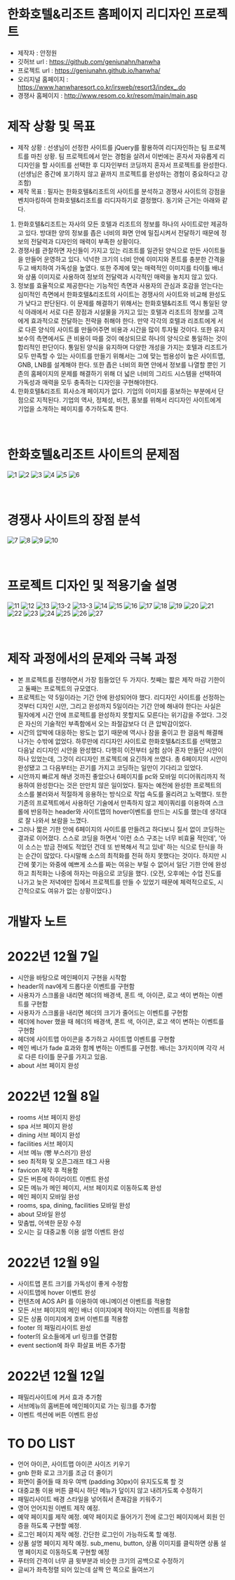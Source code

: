 # 한화호텔&리조트 홈페이지 리디자인 프로젝트
- 제작자 : 안정원
- 깃허브 url : https://github.com/geniunahn/hanwha
- 프로젝트 url : https://geniunahn.github.io/hanwha/
- 오리지널 홈페이지 : https://www.hanwharesort.co.kr/irsweb/resort3/index_.do
- 경쟁사 홈페이지 : http://www.resom.co.kr/resom/main/main.asp

# 제작 상황 및 목표
- 제작 상황 : 선생님이 선정한 사이트를 jQuery를 활용하여 리디자인하는 팀 프로젝트를 마친 상황. 팀 프로젝트에서 얻는 경험을 살려서 이번에는 혼자서 자유롭게 리디자인을 할 사이트를 선택한 후 디자인부터 코딩까지 혼자서 프로젝트를 완성한다. (선생님은 중간에 포기하지 않고 끝까지 프로젝트를 완성하는 경험이 중요하다고 강조함)
- 제작 목표 : 필자는 한화호텔&리조트의 사이트를 분석하고 경쟁사 사이트의 강점을 벤치마킹하여 한화호텔&리조트를 리디자하기로 결정했다. 동기와 근거는 아래와 같다.
1. 한화호텔&리조트는 자사의 모든 호텔과 리조트의 정보를 하나의 사이트로만 제공하고 있다. 방대한 양의 정보를 좁은 너비의 화면 안에 밀집시켜서 전달하기 때문에 정보의 전달력과 디자인의 매력이 부족한 상황이다. 
2. 경쟁사를 관찰하면 자신들이 가지고 있는 리조트를 일관된 양식으로 만든 사이트들을 만들어 운영하고 있다. 넉넉한 크기의 너비 안에 이미지와 폰트를 충분한 간격을 두고 배치하여 가독성을 높였다. 또한 주제에 맞는 매력적인 이미지를 타이틀 배너와 상품 이미지로 사용하여 정보의 전달력과 시각적인 매력을 놓치지 않고 있다.
3. 정보를 효율적으로 제공한다는 기능적인 측면과 사용자의 관심과 호감을 얻는다는 심미적인 측면에서 한화호텔&리조트의 사이트는 경쟁사의 사이트와 비교해 완성도가 낮다고 판단된다. 이 문제를 해결하기 위해서는 한화호텔&리조트 역시 통일된 양식 아래에서 서로 다른 장점과 시설물을 가지고 있는 호텔과 리조트의 정보를 고객에게 효과적으로 전달하는 전략을 취해야 한다. 만약 각각의 호텔과 리조트에게 서로 다른 양식의 사이트를 만들어주면 비용과 시간을 많이 투자될 것이다. 또한 유지보수의 측면에서도 큰 비용이 따를 것이 예상되므로 하나의 양식으로 통일하는 것이 합리적인 판단이다. 통일된 양식을 유지하며 다양한 개성을 가지는 호텔과 리조트가 모두 만족할 수 있는 사이트를 만들기 위해서는 그에 맞는 범용성이 높은 사이트맵, GNB, LNB를 설계해야 한다. 또한 좁은 너비의 화면 안에서 정보를 나열할 뿐인 기존의 홈페이지의 문제를 해결하기 위해 더 넓은 너비의 그리드 시스템을 선택하여 가독성과 매력을 모두 충족하는 디자인을 구현해야한다.
4. 한화호텔&리조트 회사소개 페이지가 없다. 기업의 이미지를 홍보하는 부분에서 단점으로 지적된다. 기업의 역사, 정체성, 비전, 홍보를 위해서 리디자인 사이트에게 기업을 소개하는 페이지를 추가하도록 한다.
<br/><br/><br/>
# 한화호텔&리조트 사이트의 문제점
![1](https://user-images.githubusercontent.com/106502672/210072163-2fde3a6a-2cd6-457b-a26f-7c2504b2d428.jpg)
![2](https://user-images.githubusercontent.com/106502672/210042185-e0d778dd-1bc7-476e-bdb1-18495baecae9.jpg)
![3](https://user-images.githubusercontent.com/106502672/210042203-5ccaefc6-b4cf-430f-974f-8935f3791d53.jpg)
![4](https://user-images.githubusercontent.com/106502672/210042224-ec5b9e2a-94df-4c53-b646-aeb8587b5795.jpg)
![5](https://user-images.githubusercontent.com/106502672/210042228-21b0ef01-371e-462a-b572-433c62c6881d.jpg)
![6](https://user-images.githubusercontent.com/106502672/210042233-dba657c9-1270-4adf-84ed-03fed093fe2a.jpg)
<br/><br/><br/>
# 경쟁사 사이트의 장점 분석
![7](https://user-images.githubusercontent.com/106502672/210042281-0b8b57c7-9637-4ae4-b00d-6d5bc88c2b65.jpg)
![8](https://user-images.githubusercontent.com/106502672/210042289-340b4552-29c3-47a3-a929-3843f5ca0d7e.jpg)
![9](https://user-images.githubusercontent.com/106502672/210042293-a7d46aa3-f658-4af3-8e45-7aeb23ba3c03.jpg)
![10](https://user-images.githubusercontent.com/106502672/210042297-8d33c495-bd32-4c1d-8459-af9b1f9a689b.jpg)
<br/><br/><br/>
# 프로젝트 디자인 및 적용기술 설명
![11](https://user-images.githubusercontent.com/106502672/210073405-11ed1286-f75c-4e88-9a13-e7c8f4434085.jpg)
![12](https://user-images.githubusercontent.com/106502672/210051902-342d7a76-96be-4276-9303-37cb87d9171a.jpg)
![13](https://user-images.githubusercontent.com/106502672/210051904-cdd1c874-2c21-44c7-83d1-854fa8c682ca.jpg)
![13-2](https://user-images.githubusercontent.com/106502672/210051906-37f11e46-7131-4913-80a7-792ae1a29fb6.jpg)
![13-3](https://user-images.githubusercontent.com/106502672/210051907-260b0aea-570f-4cea-b7a9-746dd80b8d14.jpg)
![14](https://user-images.githubusercontent.com/106502672/210051910-89567c86-e486-4443-a828-407c538f979f.jpg)
![15](https://user-images.githubusercontent.com/106502672/210051911-0b74a10d-4abf-4542-9652-533f61e1763e.jpg)
![16](https://user-images.githubusercontent.com/106502672/210051912-d32bd565-dd48-43b1-9232-63087b5866a0.jpg)
![17](https://user-images.githubusercontent.com/106502672/210051913-542ff707-f537-458a-be25-7c9be4b6f841.jpg)
![18](https://user-images.githubusercontent.com/106502672/210051915-ea704e73-4c71-444c-8460-1ed7b1b2c08b.jpg)
![19](https://user-images.githubusercontent.com/106502672/210051916-3acbe932-acc0-487d-8e95-50567ad94696.jpg)
![20](https://user-images.githubusercontent.com/106502672/210074158-d60e6333-bdf7-48da-a878-e58cb16f093f.jpg)
![21](https://user-images.githubusercontent.com/106502672/210051918-4a851450-5650-4ab4-90e8-88822ccfe7d5.jpg)
![22](https://user-images.githubusercontent.com/106502672/210051919-92837d88-d7d2-4254-9611-77109a938674.jpg)
![23](https://user-images.githubusercontent.com/106502672/210051920-d400f0ca-e5bf-4ca0-b4f2-034864abcc36.jpg)
![24](https://user-images.githubusercontent.com/106502672/210074630-19106d63-b832-4f25-8f04-afbce5b21b77.jpg)
![25](https://user-images.githubusercontent.com/106502672/210051922-c61befe1-524e-478b-a594-c2e9a767e562.jpg)
![26](https://user-images.githubusercontent.com/106502672/210051927-9f80f573-78bd-4dca-a42e-88eac43567f8.jpg)
![27](https://user-images.githubusercontent.com/106502672/210051929-00ddc08f-62dd-477b-b2b3-1ca02ce17910.jpg)
<br/><br/><br/>

# 제작 과정에서의 문제와 극복 과정
- 본 프로젝트를 진행하면서 가장 힘들었던 두 가지다. 첫째는 짧은 제작 마감 기한이고 둘째는 프로젝트의 규모였다.
- 프로젝트는 약 5일이라는 기간 안에 완성되어야 했다. 리디자인 사이트를 선정하는 것부터 디자인 시안, 그리고 완성까지 5일이라는 기간 안에 해내야 한다는 사실은 필자에게 시간 안에 프로젝트를 완성하지 못할지도 모른다는 위기감을 주었다. 그것은 자신의 기술적인 부족함에서 오는 좌절감보다 더 큰 압박감이었다.
- 시간의 압박에 대응하는 왕도는 없기 때문에 역시나 잠을 줄이고 한 걸음씩 해결해나가는 수밖에 없었다. 하루만에 리디자인 사이트로 한화호텔&리조트를 선택했고 다음날 리디자인 시안을 완성했다. 다행히 이전부터 실험 삼아 혼자 만들던 시안이 하나 있었는데, 그것이 리디자인 프로젝트에 요긴하게 쓰였다. 총 6페이지의 시안이 완성됐고 그 다음부터는 끈기를 가지고 코딩하는 일만이 기다리고 있었다.
- 시안까지 빠르게 해낸 것까진 좋았으나 6페이지를 pc와 모바일 미디어쿼리까지 적용하여 완성한다는 것은 만만치 않은 일이었다. 필자는 예전에 완성한 프로젝트의 소스를 불러와서 적절하게 응용하는 방식으로 작업 속도를 올리려고 노력했다. 또한 기존의 프로젝트에서 사용하던 기술에서 만족하지 않고 제이쿼리를 이용하여 스크롤에 반응하는 header와 사이트맵의 hover이벤트를 만드는 시도를 했는데 생각대로 잘 나와서 보람을 느꼈다.
- 그러나 짧은 기한 안에 6페이지의 사이트를 만들려고 하다보니 질서 없이 코딩하는 결과로 이어졌다. 스스로 코딩을 하면서 '이런 소스 구조는 너무 비효율 적인데', '아 이 소스는 방금 전에도 적었던 건데 또 반복해서 적고 있네' 하는 식으로 탄식을 하는 순간이 많았다. 다시말해 소스의 최적화를 전혀 하지 못했다는 것이다. 하지만 시간에 쫓기는 와중에 예쁘게 소스를 짜는 여유는 부릴 수 없어서 일단 기한 안에 완성하고 최적화는 나중에 하자는 마음으로 코딩을 했다. (오전, 오후에는 수업 진도를 나가고 늦은 저녁에만 집에서 프로젝트를 만들 수 있었기 때문에 체력적으로도, 시간적으로도 여유가 없는 상황이었다.)

# 개발자 노트
# 2022년 12월 7일
- 시안을 바탕으로 메인페이지 구현을 시작함
- header의 nav에게 드롭다운 이벤트를 구현함
- 사용자가 스크롤을 내리면 헤더의 배경색, 폰트 색, 아이콘, 로고 색이 변하는 이벤트를 구현함
- 사용자가 스크롤을 내리면 헤더의 크기가 줄어드는 이벤트를 구현함
- 헤더에 hover 했을 때  헤더의 배경색, 폰트 색, 아이콘, 로고 색이 변하는 이벤트를 구현함
- 헤더에 사이트맵 아이콘을 추가하고 사이트맵 이벤트를 구현함
- 메인 베너가 fade 효과와 함께 변하는 이벤트를 구현함. 배너는 3가지이며 각각 서로 다른 타이틀 문구를 가지고 있음.
- about 서브 페이지 완성
# 2022년 12월 8일
- rooms 서브 페이지 완성
- spa 서브 페이지 완성
- dining 서브 페이지 완성
- facilities 서브 페이지 
- 서브 메뉴 (빵 부스러기) 완성
- seo 최적화 및 오픈그래프 태그 사용
- favicon 제작 후 적용함
- 모든 버튼에 하이라이트 이벤트 완성
- 모든 메뉴가 메인 페이지, 서브 페이지로 이동하도록 완성
- 메인 페이지 모바일 완성
- rooms, spa, dining, facilities 모바일 완성
- about 모바일 완성
- 맞춤법, 어색한 문장 수정
- 오시는 길 대중교통 이용 설명 이벤트 완성
# 2022년 12월 9일
- 사이트맵 폰트 크기를 가독성이 좋게 수정함
- 사이트맵에 hover 이벤트 완성
- 컨텐츠에 AOS API 를 이용하여 애니메이션 이벤트를 적용함
- 모든 서브 페이지의 메인 배너 이미지에게 작아지는 이벤트를 적용함
- 모든 상품 이미지에게 호버 이벤트를 적용함
- footer 의 패밀리사이트 완성
- footer의 요소들에게 url 링크를 연결함
- event section에 좌우 화살표 버튼 추가함
# 2022년 12월 12일
- 패밀리사이트에 커서 효과 추가함
- 서브메뉴의 홈버튼에 메인페이지로 가는 링크를 추가함
- 이벤트 섹션에 버튼 이벤트 완성

# TO DO LIST
- 언어 아이콘, 사이트맵 아이콘 사이즈 키우기
- gnb 한화 로고 크기를 조금 더 줄이기
- 화면이 줄어들 때 좌우 여백 (padding 30px)이 유지도도록 할 것
- 대중교통 이용 버튼 클릭시 하단 메뉴가 덮이지 않고 내려가도록 수정하기
- 패밀리사이트 배경 스타일을 넣어줘서 존재감을 키워주기
- 영어 언어지원 이벤트 제작 예정.
- 예약 페이지를 제작 예정. 예약 페이지로 들어가기 전에 로그인 페이지에서 회원 인증을 하도록 구현할 예정.
- 로그인 페이지 제작 예정. 간단한 로그인이 가능하도록 할 예정.
- 상품 설명 페이지 제작 예정. sub_menu, button, 상품 이미지를 클릭하면 상품 설명 페이지로 이동하도록 구현할 예정
- 푸터의 간격이 너무 큼 윗부분과 비슷한 크기의 공백으로 수정하기
- 글씨가 좌측정렬 되어 있는데 살짝 안 쪽으로 들여쓰기 
